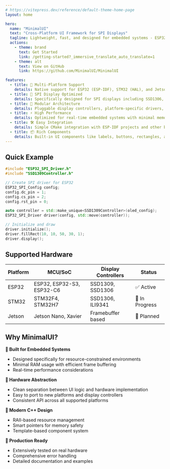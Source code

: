 ```yaml
---
# https://vitepress.dev/reference/default-theme-home-page
layout: home

hero:
  name: "MinimalUI"
  text: "Cross-Platform UI Framework for SPI Displays"
  tagline: Lightweight, fast, and designed for embedded systems - ESP32, STM32, and Jetson support
  actions:
    - theme: brand
      text: Get Started
      link: /getting-started?_immersive_translate_auto_translate=1
    - theme: alt
      text: View on GitHub
      link: https://github.com/MinimalUI/MinimalUI

features:
  - title: 🚀 Multi-Platform Support
    details: Native support for ESP32 (ESP-IDF), STM32 (HAL), and Jetson (Linux framebuffer) with unified API
  - title: 🎯 SPI Display Optimized
    details: Specifically designed for SPI displays including SSD1306, SSD1309, ILI9341, and more controllers
  - title: 🔧 Modular Architecture
    details: Pluggable display controllers, platform-specific drivers, and reusable UI components
  - title: ⚡ High Performance
    details: Optimized for real-time embedded systems with minimal memory footprint and fast rendering
  - title: 🛠️ Easy Integration
    details: Simple CMake integration with ESP-IDF projects and other build systems
  - title: 📦 Rich Components
    details: Built-in UI components like labels, buttons, rectangles, and custom drawing primitives
---
```


## Quick Example

```cpp
#include "ESP32_SPI_Driver.h"
#include "SSD1309Controller.h"

// Create SPI driver for ESP32
ESP32_SPI_Config config;
config.dc_pin = 1;
config.cs_pin = 2;
config.rst_pin = 0;

auto controller = std::make_unique<SSD1309Controller>(oled_config);
ESP32_SPI_Driver driver(config, std::move(controller));

// Initialize and draw
driver.initialize();
driver.fillRect(10, 10, 50, 30, 1);
driver.display();
```

## Supported Hardware

| Platform | MCU/SoC | Display Controllers | Status |
|----------|---------|-------------------|---------|
| ESP32 | ESP32, ESP32-S3, ESP32-C6 | SSD1309, SSD1306 | ✅ Active |
| STM32 | STM32F4, STM32H7 | SSD1306, ILI9341 | 🚧 In Progress |
| Jetson | Jetson Nano, Xavier | Framebuffer based | 🚧 Planned |

## Why MinimalUI?

**🎯 Built for Embedded Systems**
- Designed specifically for resource-constrained environments
- Minimal RAM usage with efficient frame buffering
- Real-time performance considerations

**🔌 Hardware Abstraction**
- Clean separation between UI logic and hardware implementation
- Easy to port to new platforms and display controllers
- Consistent API across all supported platforms

**📱 Modern C++ Design**
- RAII-based resource management
- Smart pointers for memory safety
- Template-based component system

**🧪 Production Ready**
- Extensively tested on real hardware
- Comprehensive error handling
- Detailed documentation and examples